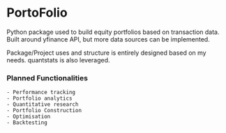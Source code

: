 # PortoFolio

Python package used to build equity portfolios based on transaction data. 
Built around yfinance API, but more data sources can be implemented.

Package/Project uses and structure is entirely designed based on my needs. quantstats is also leveraged.

###  Planned Functionalities
    - Performance tracking
    - Portfolio analytics
    - Quantitative research
    - Portfolio Construction
    - Optimisation
    - Backtesting
    

